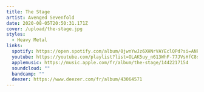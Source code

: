 ```yaml
---
title: The Stage
artist: Avenged Sevenfold
date: 2020-08-05T20:50:31.171Z
cover: /upload/the-stage.jpg
styles:
  - Heavy Metal
links:
  spotify: https://open.spotify.com/album/0jwnYwJz6XHNrVAYEclQPd?si=ANPhFNlZRpe66e01D7kzHg
  youtube: https://youtube.com/playlist?list=OLAK5uy_n613WhF-77JVsHfC8sEb6Nqto_TDGPlQk
  applemusic: https://music.apple.com/fr/album/the-stage/1442217154
  soundcloud: ""
  bandcamp: ""
  deezer: https://www.deezer.com/fr/album/43064571
---
```

